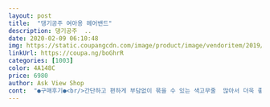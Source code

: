 ```yaml
---
layout: post 
title:  "댕기공주 여아용 헤어밴드" 
description: 댕기공주  ..
date: 2020-02-09 06:10:48 
img: https://static.coupangcdn.com/image/product/image/vendoritem/2019/03/12/3453917153/11693516-ef76-4dc4-9267-db7e161720a1.jpg 
linkUrl: https://coupa.ng/boGhrR 
categories: [1003] 
color: 4A148C 
price: 6980 
author: Ask View Shop 
cont:  "●구매후기●<br/>간단하고 편하게 부담없이 묶을 수 있는 색고무줄  많아서 더욱 좋아요^^♡<br/>고무줄도 질겨 잘 안끊길듯 해요 ㅎㅎㅎ<br/>그리고 저도 긴 단발이라 집에서 홈트할때 반묶음하는데 일반 고무줄은 하다보면 머리가 산발이 되어 짱짱한 이 고무줄로 반묶음하고 하면 머리가 홈트 끝날때까지 유지가 됩니다<br/>기존에 사용하던 머리 고무줄이 똑 떨어져 구입합니다.<br/><br/>로켓배송~  가격에 비해 많은양  잘쓰겠습니다^^♡<br/>매일 아침마다 묶어주는 딸을 위해 구매했습니다<br/>묶을 때 짱짱하니 괜찮아요~~<br/>색도 다양하고 양도 많아 좋네요.<br/>^^<br/>아이 머리를 거의 작은고무줄로 묶어요 긴단발이라 주로  일부만 묶는 경우가 많네요<br/>양이 넉넉해서  저랑 아이가 사용해도 한참 사용하겠어요<br/>전에 사용하던건 지름 작은 유아용이라 저 말고 시엄니나 아빠가 묶기가 힘들어서 조금 더 큰 걸로 샀어요<br/>파스털톤 색깔이라  더  예뻐요~~<br/>한 웅큼 묶을땐 작은게  버겁기도 하구요<br/>간단하고 편하게 부담없이 묶을 수 있는 색고무줄  많아서 더욱 좋아요^^♡<br/>고무줄도 질겨 잘 안끊길듯 해요 ㅎㅎㅎ<br/>그리고 저도 긴 단발이라 집에서 홈트할때 반묶음하는데 일반 고무줄은 하다보면 머리가 산발이 되어 짱짱한 이 고무줄로 반묶음하고 하면 머리가 홈트 끝날때까지 유지가 됩니다<br/>기존에 사용하던 머리 고무줄이 똑 떨어져 구입합니다.<br/><br/>로켓배송~  가격에 비해 많은양  잘쓰겠습니다^^♡<br/>매일 아침마다 묶어주는 딸을 위해 구매했습니다<br/>묶을 때 짱짱하니 괜찮아요~~<br/>색도 다양하고 양도 많아 좋네요.<br/>^^<br/>아이 머리를 거의 작은고무줄로 묶어요 긴단발이라 주로  일부만 묶는 경우가 많네요<br/>양이 넉넉해서  저랑 아이가 사용해도 한참 사용하겠어요<br/>전에 사용하던건 지름 작은 유아용이라 저 말고 시엄니나 아빠가 묶기가 힘들어서 조금 더 큰 걸로 샀어요<br/>파스털톤 색깔이라  더  예뻐요~~<br/>한 웅큼 묶을땐 작은게  버겁기도 하구요<br/>" 
---
```

